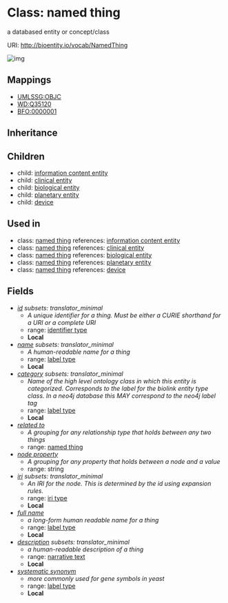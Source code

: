 # Class: named thing


a databased entity or concept/class

URI: http://bioentity.io/vocab/NamedThing

![img](http://yuml.me/diagram/nofunky/class/\[NamedThing|id:identifier_type%20%3F;name:label_type%20%3F;category:label_type%20%3F;node_property:string%20%3F;iri:iri_type%20%3F;full_name:label_type%20%3F;description:narrative_text%20%3F;systematic_synonym:label_type%20%3F]^-\[BiologicalEntity],%20\[NamedThing]^-\[ClinicalEntity],%20\[NamedThing]^-\[Device],%20\[NamedThing]^-\[InformationContentEntity],%20\[NamedThing]^-\[PlanetaryEntity],%20\[NamedThing]-%20related_to%20%3F>\[NamedThing],%20)
## Mappings

 * [UMLSSG:OBJC](http://purl.obolibrary.org/obo/UMLSSG_OBJC)
 * [WD:Q35120](http://purl.obolibrary.org/obo/WD_Q35120)
 * [BFO:0000001](http://purl.obolibrary.org/obo/BFO_0000001)
## Inheritance

## Children

 *  child: [information content entity](InformationContentEntity.md)
 *  child: [clinical entity](ClinicalEntity.md)
 *  child: [biological entity](BiologicalEntity.md)
 *  child: [planetary entity](PlanetaryEntity.md)
 *  child: [device](Device.md)
## Used in

 *  class: [named thing](NamedThing.md) references: [information content entity](InformationContentEntity.md)
 *  class: [named thing](NamedThing.md) references: [clinical entity](ClinicalEntity.md)
 *  class: [named thing](NamedThing.md) references: [biological entity](BiologicalEntity.md)
 *  class: [named thing](NamedThing.md) references: [planetary entity](PlanetaryEntity.md)
 *  class: [named thing](NamedThing.md) references: [device](Device.md)
## Fields

 * _[id](id.md) *subsets: translator_minimal*_
    * _A unique identifier for a thing. Must be either a CURIE shorthand for a URI or a complete URI_
    * range: [identifier type](IdentifierType.md)
    * __Local__
 * _[name](name.md) *subsets: translator_minimal*_
    * _A human-readable name for a thing_
    * range: [label type](LabelType.md)
    * __Local__
 * _[category](category.md) *subsets: translator_minimal*_
    * _Name of the high level ontology class in which this entity is categorized. Corresponds to the label for the biolink entity type class. In a neo4j database this MAY correspond to the neo4j label tag_
    * range: [label type](LabelType.md)
    * __Local__
 * _[related to](related_to.md)_
    * _A grouping for any relationship type that holds between any two things_
    * range: [named thing](NamedThing.md)
 * _[node property](node_property.md)_
    * _A grouping for any property that holds between a node and a value_
    * range: string
 * _[iri](iri.md) *subsets: translator_minimal*_
    * _An IRI for the node. This is determined by the id using expansion rules._
    * range: [iri type](IriType.md)
    * __Local__
 * _[full name](full_name.md)_
    * _a long-form human readable name for a thing_
    * range: [label type](LabelType.md)
    * __Local__
 * _[description](description.md) *subsets: translator_minimal*_
    * _a human-readable description of a thing_
    * range: [narrative text](NarrativeText.md)
    * __Local__
 * _[systematic synonym](systematic_synonym.md)_
    * _more commonly used for gene symbols in yeast_
    * range: [label type](LabelType.md)
    * __Local__
